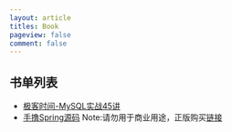 ```yaml
---
layout: article
titles: Book
pageview: false
comment: false
---
```

## 书单列表

+ [极客时间-MySQL实战45讲](./2021/11/16/mysql45.html)
+ [手撸Spring源码](https://github.com/Encyclopedias/document/blob/main/spring/%E6%89%8B%E6%92%B8%20Spring.pdf)
Note:请勿用于商业用途，正版购买[链接](https://download.csdn.net/download/Yao__Shun__Yu/21009038)

